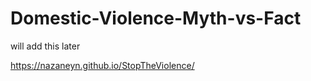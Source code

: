 # Domestic-Violence-Myth-vs-Fact


will add this later 

https://nazaneyn.github.io/StopTheViolence/
